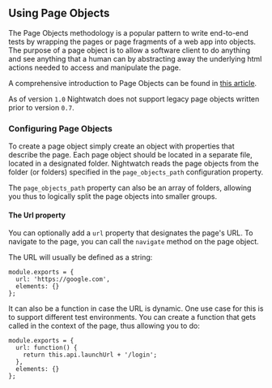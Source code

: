 ## Using Page Objects

The Page Objects methodology is a popular pattern to write end-to-end tests by wrapping the pages or page fragments of a web app into objects.
The purpose of a page object is to allow a software client to do anything and see anything that a human can by abstracting away the underlying html actions needed to access and manipulate the page.

A comprehensive introduction to Page Objects can be found in <a href="https://martinfowler.com/bliki/PageObject.html" target="_blank">this article</a>.

<div class="alert alert-warning">
As of version <code>1.0</code> Nightwatch does not support legacy page objects written prior to version <code>0.7</code>.
</div>


### Configuring Page Objects

To create a page object simply create an object with properties that describe the page. Each page object should be located in a separate file, located in a designated folder. Nightwatch reads the page objects from the folder (or folders) specified in the `page_objects_path` configuration property.

The `page_objects_path` property can also be an array of folders, allowing you thus to logically split the page objects into smaller groups.


#### The Url property

You can optionally add a `url` property that designates the page's URL. To navigate to the page, you can call the `navigate` method on the page object.

The URL will usually be defined as a string:

<div class="sample-test">
<pre data-language="javascript"><code class="language-javascript">module.exports = {
  url: 'https://google.com',
  elements: {}
};
</code></pre>
</div>

It can also be a function in case the URL is dynamic. One use case for this is to support different test environments. You can create a function that gets called in the context of the page, thus allowing you to do:

<div class="sample-test">
<pre data-language="javascript"><code class="language-javascript">module.exports = {
  url: function() { 
    return this.api.launchUrl + '/login'; 
  },
  elements: {}
};
</code></pre>
</div>

